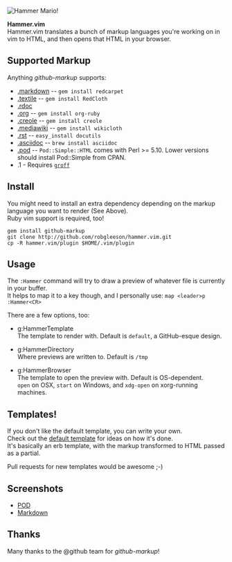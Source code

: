 ![Hammer Mario!](http://i.imgur.com/HUuvF.png)

**Hammer.vim**  
Hammer.vim translates a bunch of markup languages you're working on in vim to HTML, and then opens that HTML in your browser.

Supported Markup
----------------

Anything _github-markup_ supports:  

* [.markdown](http://daringfireball.net/projects/markdown/) -- `gem install redcarpet`
* [.textile](http://www.textism.com/tools/textile/) -- `gem install RedCloth`
* [.rdoc](http://rdoc.sourceforge.net/)
* [.org](http://orgmode.org/) -- `gem install org-ruby`
* [.creole](http://wikicreole.org/) -- `gem install creole`
* [.mediawiki](http://www.mediawiki.org/wiki/Help:Formatting) -- `gem install wikicloth`
* [.rst](http://docutils.sourceforge.net/rst.html) -- `easy_install docutils`
* [.asciidoc](http://www.methods.co.nz/asciidoc/) -- `brew install asciidoc`
* [.pod](http://search.cpan.org/dist/perl/pod/perlpod.pod) -- `Pod::Simple::HTML`
  comes with Perl >= 5.10. Lower versions should install Pod::Simple from CPAN.
* .1 - Requires [`groff`](http://www.gnu.org/software/groff/)

Install 
--------
You might need to install an extra dependency depending on the markup language you want to render (See Above).  
Ruby vim support is required, too!

    gem install github-markup
    git clone http://github.com/robgleeson/hammer.vim.git
    cp -R hammer.vim/plugin $HOME/.vim/plugin


Usage
------

The `:Hammer` command will try to draw a preview of whatever file is currently in your buffer.  
It helps to map it to a key though, and I personally use: `map <leader>p :Hammer<CR>`

There are a few options, too:  

* g:HammerTemplate  
  The template to render with. Default is `default`, a GitHub-esque design.

* g:HammerDirectory  
  Where previews are written to. Default is `/tmp`

* g:HammerBrowser  
  The template to open the preview with. Default is OS-dependent.  
  `open` on OSX, `start` on Windows, and `xdg-open` on xorg-running machines.



Templates!
----------

If you don't like the default template, you can write your own.  
Check out the [default template](https://github.com/robgleeson/vim-markdown-preview/blob/develop/plugin/hammer.vim/templates/default.erb.html)
for ideas on how it's done.  
It's basically an erb template, with the markup transformed to HTML passed as a partial.  

Pull requests for new templates would be awesome ;-)

Screenshots
-----------

* [POD](http://d.pr/16YG)
* [Markdown](http://d.pr/GEuT)

Thanks
------

Many thanks to the @github team for _github-markup_!
